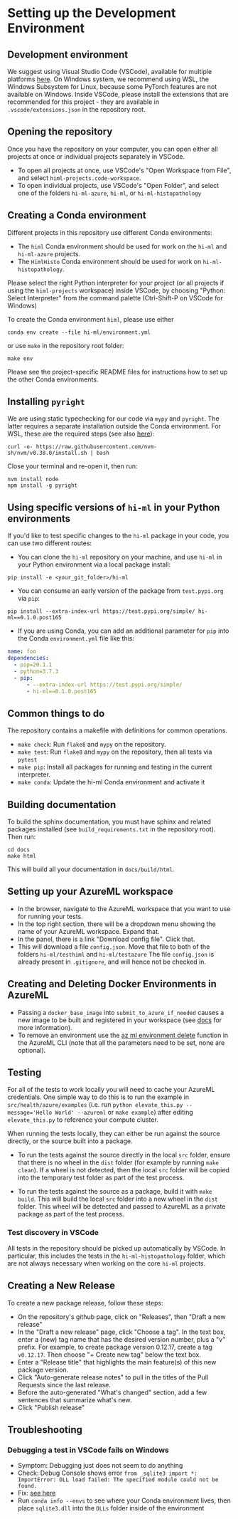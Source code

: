 # Setting up the Development Environment

## Development environment

We suggest using Visual Studio Code (VSCode), available for multiple platforms [here](https://code.visualstudio.com/).
On Windows system, we recommend using WSL, the Windows Subsystem for Linux, because some PyTorch features are not available on Windows.
Inside VSCode, please install the extensions that are recommended for this project - they are available in `.vscode/extensions.json` in the
repository root.

## Opening the repository

Once you have the repository on your computer, you can open either all projects
at once or individual projects separately in VSCode.

* To open all projects at once, use VSCode's "Open Workspace from File", and
  select `himl-projects.code-workspace`.
* To open individual projects, use VSCode's "Open Folder", and select one of the
  folders `hi-ml-azure`, `hi-ml`, or `hi-ml-histopathology`

## Creating a Conda environment

Different projects in this repository use different Conda environments:

* The `himl` Conda environment should be used for work on the `hi-ml` and `hi-ml-azure` projects.
* The `HimlHisto` Conda environment should be used for work on `hi-ml-histopathology`.

Please select the right Python interpreter for your project (or all projects if using the `himl-projects` workspace)
inside VSCode, by choosing "Python: Select Interpreter" from the command palette (Ctrl-Shift-P on VSCode for Windows)

To create the Conda environment `himl`, please use either

```shell script
conda env create --file hi-ml/environment.yml
```

or use `make` in the repository root folder:

```shell script
make env
```

Please see the project-specific README files for instructions how to set up the other Conda environments.

## Installing `pyright`

We are using static typechecking for our code via `mypy` and `pyright`. The latter requires a separate installation
outside the Conda environment. For WSL, these are the required steps (see also
[here](https://docs.microsoft.com/en-us/windows/dev-environment/javascript/nodejs-on-wsl)):

```shell
curl -o- https://raw.githubusercontent.com/nvm-sh/nvm/v0.38.0/install.sh | bash
```

Close your terminal and re-open it, then run:

```shell
nvm install node
npm install -g pyright
```

## Using specific versions of `hi-ml` in your Python environments

If you'd like to test specific changes to the `hi-ml` package in your code, you can use two different routes:

* You can clone the `hi-ml` repository on your machine, and use `hi-ml` in your Python environment via a local package
install:

```shell
pip install -e <your_git_folder>/hi-ml
```

* You can consume an early version of the package from `test.pypi.org` via `pip`:

```shell
pip install --extra-index-url https://test.pypi.org/simple/ hi-ml==0.1.0.post165
```

* If you are using Conda, you can add an additional parameter for `pip` into the Conda `environment.yml` file like this:

```yaml
name: foo
dependencies:
  - pip=20.1.1
  - python=3.7.3
  - pip:
      - --extra-index-url https://test.pypi.org/simple/
      - hi-ml==0.1.0.post165
```

## Common things to do

The repository contains a makefile with definitions for common operations.

* `make check`: Run `flake8` and `mypy` on the repository.
* `make test`: Run `flake8` and `mypy` on the repository, then all tests via `pytest`
* `make pip`: Install all packages for running and testing in the current interpreter.
* `make conda`: Update the hi-ml Conda environment and activate it

## Building documentation

To build the sphinx documentation, you must have sphinx and related packages installed
(see `build_requirements.txt` in the repository root). Then run:

```shell
cd docs
make html
```

This will build all your documentation in `docs/build/html`.

## Setting up your AzureML workspace

* In the browser, navigate to the AzureML workspace that you want to use for running your tests.
* In the top right section, there will be a dropdown menu showing the name of your AzureML workspace. Expand that.
* In the panel, there is a link "Download config file". Click that.
* This will download a file `config.json`. Move that file to both of the folders `hi-ml/testhiml` and `hi-ml/testazure`
  The file `config.json` is already present in `.gitignore`, and will hence not be checked in.

## Creating and Deleting Docker Environments in AzureML

* Passing a `docker_base_image` into `submit_to_azure_if_needed` causes a new image to be built and registered in your
workspace (see [docs](https://docs.microsoft.com/en-us/azure/machine-learning/how-to-use-environments) for more
information).
* To remove an environment use the [az ml environment delete](https://docs.microsoft.com/en-us/cli/azure/ml/environment?view=azure-cli-latest#az_ml_environment_delete)
function in the AzureML CLI (note that all the parameters need to be set, none are optional).

## Testing

For all of the tests to work locally you will need to cache your AzureML credentials. One simple way to do this is to
run the example in `src/health/azure/examples` (i.e. run `python elevate_this.py --message='Hello World' --azureml` or
`make example`) after editing `elevate_this.py` to reference your compute cluster.

When running the tests locally, they can either be run against the source directly, or the source built into a package.

* To run the tests against the source directly in the local `src` folder, ensure that there is no wheel in the `dist` folder (for example by running `make clean`). If a wheel is not detected, then the local `src` folder will be copied into the temporary test folder as part of the test process.

* To run the tests against the source as a package, build it with `make build`. This will build the local `src` folder into a new wheel in the `dist` folder. This wheel will be detected and passed to AzureML as a private package as part of the test process.

### Test discovery in VSCode

All tests in the repository should be picked up automatically by VSCode. In particular, this includes the tests in the `hi-ml-histopathology` folder, which
are not always necessary when working on the core `hi-ml` projects.

## Creating a New Release

To create a new package release, follow these steps:

* On the repository's github page, click on "Releases", then "Draft a new release"
* In the "Draft a new release" page, click "Choose a tag". In the text box, enter a (new) tag name that has
  the desired version number, plus a "v" prefix. For example, to create package version 0.12.17, create a
  tag `v0.12.17`. Then choose "+ Create new tag" below the text box.
* Enter a "Release title" that highlights the main feature(s) of this new package version.
* Click "Auto-generate  release notes" to pull in the titles of the Pull Requests since the last release.
* Before the auto-generated "What's changed" section, add a few sentences that summarize what's new.
* Click "Publish release"

## Troubleshooting

### Debugging a test in VSCode fails on Windows

* Symptom: Debugging just does not seem to do anything
* Check: Debug Console shows error `from _sqlite3 import *: ImportError: DLL load failed: The specified module could not be found.`
* Fix: [see here](https://stackoverflow.com/questions/54876404/unable-to-import-sqlite3-using-anaconda-python)
* Run `conda info --envs` to see where your Conda environment lives, then place `sqlite3.dll` into the `DLLs` folder inside of the environment
